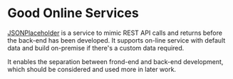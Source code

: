# Good Online Services

[JSONPlaceholder](https://jsonplaceholder.typicode.com/) is a service to mimic REST API calls and returns before the back-end has been developed. It supports on-line service with default data and build on-premise if there's a custom data required.

It enables the separation between frond-end and back-end development, which should be considered and used more in later work.